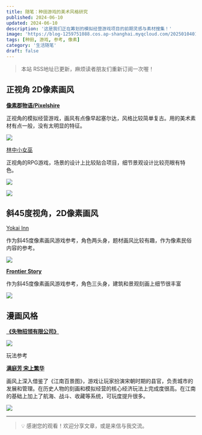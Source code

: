 ```yaml
---
title: 随笔：种田游戏的美术风格研究
published: 2024-06-10
updated: 2024-06-10
description: '这是我们正在筹划的模拟经营游戏项目的前期灵感与素材搜集！'
image: 'https://blog-1259751088.cos.ap-shanghai.myqcloud.com/20250104011637394.png?imageSlim'
tags: [种田, 游戏, 参考, 像素]
category: '生活随笔'
draft: false
---
```


> 本站 RSS地址已更新，麻烦读者朋友们重新订阅一次喔！

## 正视角 2D像素画风

[**像素郡物语/Pixelshire**](https://www.bilibili.com/video/BV1xg41197Cn/?vd_source=e3f691148decfc5ce580d295f958d5f0)

正视角的模拟经营游戏，画风有点像早起塞尔达，风格比较简单复古。用的美术素材有点一般，没有太明显的特征。

![](https://blog-1259751088.cos.ap-shanghai.myqcloud.com/20250104011427584.png?imageSlim)

[林中小女巫](https://www.bilibili.com/video/BV1kC411J76o/?vd_source=e3f691148decfc5ce580d295f958d5f0)

正视角的RPG游戏，场景的设计上比较贴合项目，细节景观设计比较亮眼有特色。

![](https://blog-1259751088.cos.ap-shanghai.myqcloud.com/20250104011445664.png?imageSlim)

![](https://blog-1259751088.cos.ap-shanghai.myqcloud.com/20250104011500234.png?imageSlim)

## 斜45度视角，2D像素画风

[Yokai Inn](https://www.bilibili.com/video/BV1pb4y1h7cn/)

作为斜45度像素画风游戏参考，角色两头身，题材画风比较有趣，作为像素民俗内容的参考。

![](https://blog-1259751088.cos.ap-shanghai.myqcloud.com/20250104011543823.png?imageSlim)

[**Frontier Story**](https://www.bilibili.com/video/BV11341167X1/?vd_source=e3f691148decfc5ce580d295f958d5f0)

作为斜45度像素画风游戏参考，角色三头身，建筑和景观刻画上细节很丰富

![](https://blog-1259751088.cos.ap-shanghai.myqcloud.com/20250104011612723.png?imageSlim)

## 漫画风格

[**《失物招领有限公司》**](https://www.bilibili.com/video/BV1AJ4m1372L/?vd_source=e3f691148decfc5ce580d295f958d5f0)

![](https://blog-1259751088.cos.ap-shanghai.myqcloud.com/20250104011637394.png?imageSlim)

玩法参考

[**满庭芳 宋上繁华**](https://www.bilibili.com/video/BV1HZ421p7Xp/?vd_source=e3f691148decfc5ce580d295f958d5f0)

画风上深入借鉴了《江南百景图》，游戏让玩家扮演宋朝时期的县官，负责城市的发展和管理。在历史人物的刻画和模拟经营的核心经济玩法上完成度很高。在江南的基础上加上了航海、战斗、收藏等系统，可玩度提升很多。

![](https://blog-1259751088.cos.ap-shanghai.myqcloud.com/20250104011655048.png?imageSlim)

---

> 💡 感谢您的观看！欢迎分享文章，或是来信与我交流。